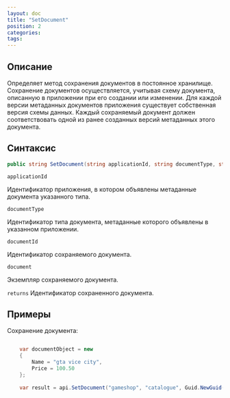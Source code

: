 ```yaml
---
layout: doc
title: "SetDocument"
position: 2
categories: 
tags:
---
```


## Описание
Определяет метод сохранения документов в постоянное хранилище. Сохранение документов осуществляется,
учитывая схему документа, описанную в приложении при его создании или изменении. Для каждой версии
метаданных документов приложения существует собственная версия схемы данных. Каждый сохраняемый документ
должен соответствовать одной из ранее созданных версий метаданных этого документа.

## Синтаксис

```csharp
public string SetDocument(string applicationId, string documentType, string documentId, object document);
```

`applicationId`

Идентификатор приложения, в котором объявлены метаданные документа указанного типа.

`documentType`

Идентификатор типа документа, метаданные которого объявлены в указанном приложении.

`documentId`

Идентификатор сохраняемого документа.

`document`

Экземпляр сохраняемого документа.

`returns`
Идентификатор сохраненного документа.


## Примеры

Сохранение документа:

```csharp

	var documentObject = new
	{
		Name = "gta vice city",
		Price = 100.50
	};
	
	var result = api.SetDocument("gameshop", "catalogue", Guid.NewGuid().ToString(), documentObject);
	
```